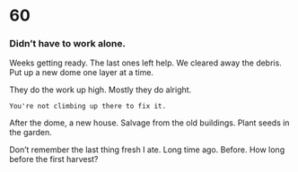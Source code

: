 # 60

### Didn’t have to work alone.

Weeks getting ready. The last ones left help. We cleared away the debris. Put up a new dome one layer at a time. 

They do the work up high. Mostly they do alright.

`You're not climbing up there to fix it.`

After the dome, a new house.  Salvage from the old buildings. Plant seeds in the garden. 

Don’t remember the last thing fresh I ate. Long time ago. Before. How long before the first harvest? 